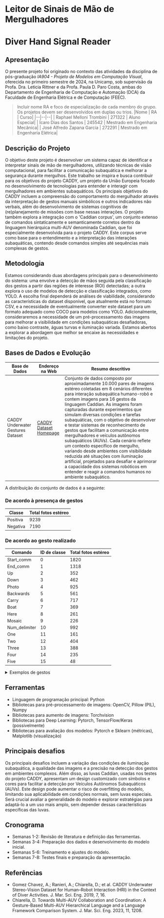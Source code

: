 # Leitor de Sinais de Mão de Mergulhadores
# Diver Hand Signal Reader

## Apresentação

O presente projeto foi originado no contexto das atividades da disciplina de pós-graduação *IA904 - Projeto de Modelos em Computação Visual*, oferecida no primeiro semestre de 2024, na Unicamp, sob supervisão da Profa. Dra. Leticia Rittner e da Profa. Paula D. Paro Costa, ambas do Departamento de Engenharia de Computação e Automação (DCA) da Faculdade de Engenharia Elétrica e de Computação (FEEC).

> Incluir nome RA e foco de especialização de cada membro do grupo. Os projetos devem ser desenvolvidos em duplas ou trios.
> |Nome  | RA | Curso|
> |--|--|--|
> | Raphael Melloni Trombini  | 271322 | Aluno Especial|
> | Ícaro Dias dos Santos   | 245542  | Mestrado em Engenharia Mecânica|
> | José Alfredo Zapana García  | 272291 | Mestrado em Engenharia Elétrica|

## Descrição do Projeto
O objetivo deste projeto é desenvolver um sistema capaz de identificar e interpretar sinais de mão de mergulhadores, utilizando técnicas de visão computacional, para facilitar a comunicação subaquática e melhorar a segurança durante mergulhos. Este trabalho se inspira e busca contribuir para os objetivos do projeto CADDY, um projeto da União Europeia focado no desenvolvimento de tecnologias para entender e interagir com mergulhadores em ambientes subaquáticos. Os principais objetivos do CADDY incluem a compreensão do comportamento do mergulhador através da interpretação de gestos manuais simbólicos e outros indicadores não verbais, além do desenvolvimento de sistemas cognitivos de (re)planejamento de missões com base nessas interações. O projeto também explora a integração com o 'Caddian corpus', um conjunto extenso de comandos sintaticamente e semanticamente corretos dentro da linguagem hierárquica multi-AUV denominada Caddian, que foi especialmente desenvolvida para o projeto CADDY. Este corpus serve como base para o entendimento e a interpretação das interações subaquáticas, contendo desde comandos simples até sequências mais complexas de gestos.

## Metodologia
Estamos considerando duas abordagens principais para o desenvolvimento do sistema: uma envolve a detecção de mãos seguida pela classificação dos gestos a partir das regiões de interesse (ROI) detectadas; a outra explora o uso de modelos de detecção e classificação integrados, como YOLO. A escolha final dependerá de análises de viabilidade, considerando as características do dataset disponível, que atualmente está no formato CSV, e a necessidade de eventualmente converter este dataset para um formato adequado como COCO para modelos como YOLO. Adicionalmente, consideraremos a necessidade de um pré-processamento das imagens para melhorar a visibilidade em condições subaquáticas desafiadoras, como baixo contraste, águas turvas e iluminação variada. Estamos abertos a explorar a abordagem que melhor se encaixe às necessidades e limitações do projeto.

## Bases de Dados e Evolução
Base de Dados | Endereço na Web | Resumo descritivo
----- | ----- | -----
CADDY Underwater Gestures Dataset | [CADDY Dataset Homepage](http://www.caddian.eu//CADDY-Underwater-Gestures-Dataset.html) | Conjunto de dados composto por aproximadamente 10.000 pares de imagens estéreo coletadas em 8 cenários diferentes para interação subaquática humano-robô e contem imagens para 16 gestos da linguagem Caddian. As imagens foram capturadas durante experimentos que simulam diversas condições e tarefas subaquáticas, com o objetivo de desenvolver e testar sistemas de reconhecimento de gestos que facilitam a comunicação entre mergulhadores e veículos autônomos subaquáticos (AUVs). Cada cenário reflete um contexto específico de mergulho, variando desde ambientes com visibilidade reduzida até situações com iluminação artificial, projetados para desafiar e aprimorar a capacidade dos sistemas robóticos em entender e reagir a comandos humanos no ambiente subaquático.

A distribuição do conjunto de dados é a seguinte:

### De acordo à presença de gestos

|  Classe  | Total fotos estéreo |
|----------|---------------------|
| Positiva |       9239          |
| Negativa |       7190          |

### De acordo ao gesto realizado

| Comando         | ID de classe | Total fotos estéreo |
|-----------------|--------------|---------------------|
| Start_comm      | 0            | 1820     		   |
| End_comm        | 1            | 1318     		   |
| Up              | 2    		 | 352      		   |
| Down            | 3    		 | 462      		   |
| Photo           | 4    		 | 925     			   |
| Backwards       | 5    		 | 561     			   |
| Carry           | 6   		 | 717     			   |
| Boat            | 7    		 | 369     			   |
| Here            | 8    		 | 261     			   |
| Mosaic          | 9  		     | 226     			   |
| Num_delimiter   | 10   		 | 992     			   |
| One             | 11   		 | 161     			   |
| Two             | 12   		 | 404      		   |
| Three           | 13   		 | 388      		   |
| Four            | 14   		 | 235     			   |
| Five            | 15   		 | 48       		   |

<details>
<summary title="Click to Expand/Collapse">Exemplos de gestos</summary>

| Comando            | Exemplo               | Comando            | Exemplo               |
|-------------------------|-------------------------|-------------------------|-------------------------|
| Start_comm | ![Image 1](./data/raw/brodarski-C/true_positives/raw/brodarski-C_00637_left.jpg) | End_comm | ![Image 2](./data/raw/biograd-A/true_positives/raw/biograd-A_00571_left.jpg) |
| Up | ![Image 3](./data/raw/genova-A/true_positives/raw/genova-A_02906_left.jpg) | Down | ![Image 4](./data/raw/genova-A/true_positives/raw/genova-A_01058_left.jpg) |
| Photo | ![Image 5](./data/raw/genova-A/true_positives/raw/genova-A_01540_left.jpg) | Backwards | ![Image 6](./data/raw//biograd-C/true_positives/raw/biograd-C_01587_left.jpg) |
| Carry | ![Image 7](./data/raw/genova-A/true_positives/raw/genova-A_01132_left.jpg) | Boat | ![Image 8](./data/raw/biograd-A/true_positives/raw/biograd-A_01004_left.jpg) |
| Here | ![Image 9](./data/raw/brodarski-C/true_positives/raw/brodarski-C_00487_left.jpg) | Mosaic | ![Image 10](./data/raw/biograd-C/true_positives/raw/biograd-C_00820_left.jpg) |
| Num_delimiter | ![Image 11](./data/raw/biograd-A/true_positives/raw/biograd-A_00564_left.jpg) | One | ![Image 12](./data/raw/biograd-B/true_positives/raw/biograd-B_00429_left.jpg) |
| Two | ![Image 13](./data/raw/brodarski-D/true_positives/raw/brodarski-D_00087_left.jpg) | Three | ![Image 14](./data/raw/genova-A/true_positives/raw/genova-A_02156_left.jpg) |
| Four | ![Image 15](./data/raw/biograd-C/true_positives/raw/biograd-C_00844_left.jpg) | Five | ![Image 16](./data/raw/biograd-A/true_positives/raw/biograd-A_00106_left.jpg) |
</details>

## Ferramentas
- Linguagem de programação principal: Python 
- Bibliotecas para pré-processamento de imagens: OpenCV, Pillow (PIL), Numpy
- Bibliotecas para aumento de imagens: Torchvision
- Bibliotecas para Deep Learning: Pytorch, TensorFlow/Keras (possivelmente)
- Bibliotecas para avaliação dos modelos: Pytorch e Sklearn (métricas), Matplotlib (visualização)

## Principais desafios
Os principais desafios incluem a variação das condições de iluminação subaquática, a qualidade das imagens e a precisão na detecção dos gestos em ambientes complexos. Além disso, as luvas Caddian, usadas nos testes do projeto CADDY, apresentam um design customizado com símbolos e cores para facilitar a detecção por Veículos Autônomos Subaquáticos (AUVs). Este design pode aumentar o risco de overfitting do modelo, limitando sua aplicabilidade em condições normais, sem luvas especiais. Será crucial avaliar a generalidade do modelo e explorar estratégias para adaptá-lo a um uso mais amplo, sem depender dessas características específicas das luvas. 

## Cronograma
- Semanas 1-2: Revisão de literatura e definição das ferramentas.
- Semanas 3-4: Preparação dos dados e desenvolvimento do modelo inicial.
- Semanas 5-6: Treinamento e ajustes do modelo.
- Semanas 7-8: Testes finais e preparação da apresentação.

## Referências
- Gomez Chavez, A.; Ranieri, A.; Chiarella, D.; et al. CADDY Underwater Stereo-Vision Dataset for Human–Robot Interaction (HRI) in the Context of Diver Activities. J. Mar. Sci. Eng. 2019, 7, 16.
- Chiarella, D. Towards Multi-AUV Collaboration and Coordination: A Gesture-Based Multi-AUV Hierarchical Language and a Language Framework Comparison System. J. Mar. Sci. Eng. 2023, 11, 1208.

